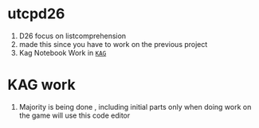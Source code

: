 # utcpd26

1. D26 focus on listcomprehension
2. made this since you have to work on the previous project 
3. Kag Notebook Work in [`KAG`](./KAG)

# KAG work 

1. Majority is being done , including initial parts only when doing work on the game will use this code editor